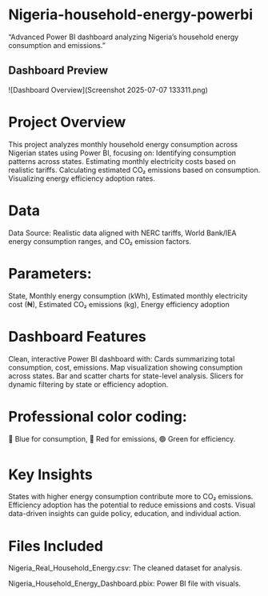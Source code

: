 # Nigeria-household-energy-powerbi
“Advanced Power BI dashboard analyzing Nigeria’s household energy consumption and emissions.”
## Dashboard Preview 
![Dashboard Overview](Screenshot 2025-07-07 133311.png)
# Project Overview
This project analyzes monthly household energy consumption across Nigerian states using Power BI, focusing on:
Identifying consumption patterns across states.
Estimating monthly electricity costs based on realistic tariffs.
Calculating estimated CO₂ emissions based on consumption.
Visualizing energy efficiency adoption rates.

# Data
Data Source: Realistic data aligned with NERC tariffs, World Bank/IEA energy consumption ranges, and CO₂ emission factors.

# Parameters: 
State, Monthly energy consumption (kWh), Estimated monthly electricity cost (₦), Estimated CO₂ emissions (kg), Energy efficiency adoption
#  Dashboard Features
Clean, interactive Power BI dashboard with:
Cards summarizing total consumption, cost, emissions.
Map visualization showing consumption across states.
Bar and scatter charts for state-level analysis.
Slicers for dynamic filtering by state or efficiency adoption.

#  Professional color coding:
🔵 Blue for consumption, 🔴 Red for emissions, 🟢 Green for efficiency.

# Key Insights
States with higher energy consumption contribute more to CO₂ emissions.
Efficiency adoption has the potential to reduce emissions and costs.
Visual data-driven insights can guide policy, education, and individual action.

# Files Included
Nigeria_Real_Household_Energy.csv: The cleaned dataset for analysis.

Nigeria_Household_Energy_Dashboard.pbix: Power BI file with visuals.
